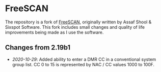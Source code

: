 # FreeSCAN
The repository is a fork of [FreeSCAN](https://github.com/mfcallahan/FreeSCAN), originally written by Assaf Shool & Sixspot Software. This fork includes small changes and quality of life improvements being made as I use the software.

## Changes from 2.19b1
* _2020-10-29_: Added ability to enter a DMR CC in a conventional system group list. CC 0 to 15 is represented by NAC / CC values 1000 to 100F.
